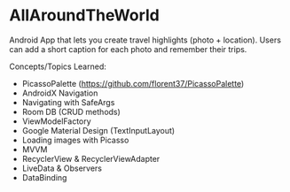 # AllAroundTheWorld
Android App that lets you create travel highlights (photo + location). Users can add a short caption for each photo and remember their trips.

Concepts/Topics Learned:
+ PicassoPalette (https://github.com/florent37/PicassoPalette)
+ AndroidX Navigation
+ Navigating with SafeArgs
+ Room DB (CRUD methods)
+ ViewModelFactory
+ Google Material Design (TextInputLayout)
+ Loading images with Picasso
+ MVVM
+ RecyclerView & RecyclerViewAdapter
+ LiveData & Observers
+ DataBinding
